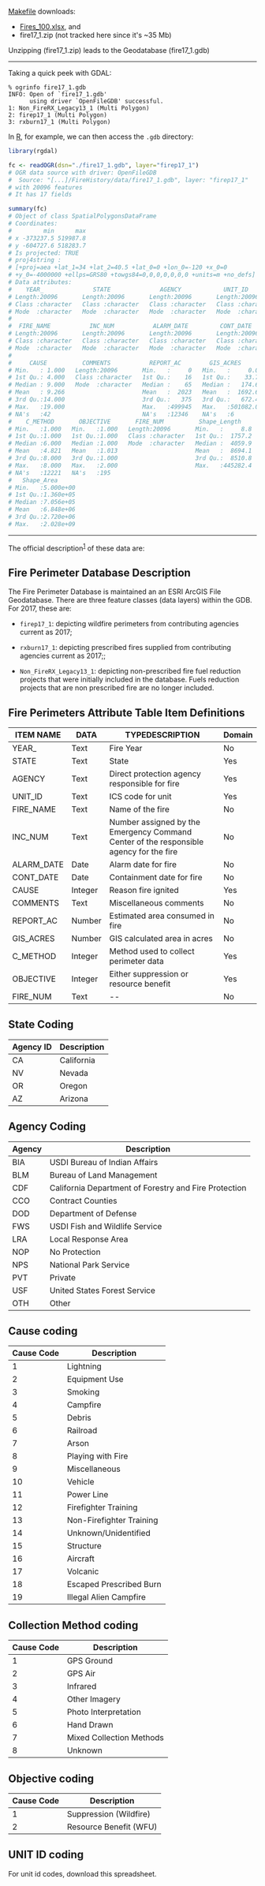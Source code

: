 [Makefile](Makefile) downloads:
* [Fires_100.xlsx](Fires_100.xlsx), and
* fire17_1.zip (not tracked here since it's ~35 Mb)

Unzipping (fire17_1.zip) leads to the Geodatabase (fire17_1.gdb)

-----

Taking a quick peek with GDAL:

```
% ogrinfo fire17_1.gdb
INFO: Open of `fire17_1.gdb'
      using driver `OpenFileGDB' successful.
1: Non_FireRX_Legacy13_1 (Multi Polygon)
2: firep17_1 (Multi Polygon)
3: rxburn17_1 (Multi Polygon)
```

In [R](https://www.r-project.org/), for example, we can then access the `.gdb` directory:
```r
library(rgdal)

fc <- readOGR(dsn="./fire17_1.gdb", layer="firep17_1")
# OGR data source with driver: OpenFileGDB
#  Source: "[...]/FireHistory/data/fire17_1.gdb", layer: "firep17_1"
# with 20096 features
# It has 17 fields

summary(fc)
# Object of class SpatialPolygonsDataFrame
# Coordinates:
#         min      max
# x -373237.5 519987.8
# y -604727.6 518283.7
# Is projected: TRUE
# proj4string :
# [+proj=aea +lat_1=34 +lat_2=40.5 +lat_0=0 +lon_0=-120 +x_0=0
# +y_0=-4000000 +ellps=GRS80 +towgs84=0,0,0,0,0,0,0 +units=m +no_defs]
# Data attributes:
#    YEAR_              STATE              AGENCY            UNIT_ID
# Length:20096       Length:20096       Length:20096       Length:20096
# Class :character   Class :character   Class :character   Class :character
# Mode  :character   Mode  :character   Mode  :character   Mode  :character
#
#  FIRE_NAME           INC_NUM           ALARM_DATE         CONT_DATE
# Length:20096       Length:20096       Length:20096       Length:20096
# Class :character   Class :character   Class :character   Class :character
# Mode  :character   Mode  :character   Mode  :character   Mode  :character
#
#     CAUSE          COMMENTS           REPORT_AC        GIS_ACRES
# Min.   : 1.000   Length:20096       Min.   :     0   Min.   :     0.0
# 1st Qu.: 4.000   Class :character   1st Qu.:    16   1st Qu.:    33.7
# Median : 9.000   Mode  :character   Median :    65   Median :   174.6
# Mean   : 9.266                      Mean   :  2023   Mean   :  1692.6
# 3rd Qu.:14.000                      3rd Qu.:   375   3rd Qu.:   672.4
# Max.   :19.000                      Max.   :499945   Max.   :501082.0
# NA's   :42                          NA's   :12346    NA's   :6
#    C_METHOD       OBJECTIVE       FIRE_NUM          Shape_Length
# Min.   :1.000   Min.   :1.000   Length:20096       Min.   :     8.8
# 1st Qu.:1.000   1st Qu.:1.000   Class :character   1st Qu.:  1757.2
# Median :6.000   Median :1.000   Mode  :character   Median :  4059.9
# Mean   :4.821   Mean   :1.013                      Mean   :  8694.1
# 3rd Qu.:8.000   3rd Qu.:1.000                      3rd Qu.:  8510.8
# Max.   :8.000   Max.   :2.000                      Max.   :445282.4
# NA's   :12221   NA's   :195
#   Shape_Area
# Min.   :5.000e+00
# 1st Qu.:1.360e+05
# Median :7.056e+05
# Mean   :6.848e+06
# 3rd Qu.:2.720e+06
# Max.   :2.028e+09
```

-----

The official description<sup>[1]</sup> of these data
are:



## Fire Perimeter Database Description

The Fire Perimeter Database is maintained an an ESRI ArcGIS File Geodatabase. There are three feature classes (data layers) within the GDB. For 2017, these are:

* `firep17_1`: depicting wildfire perimeters from contributing agencies current as 2017;

* `rxburn17_1`: depicting prescribed fires supplied from contributing agencies current as 2017;;

* `Non_FireRX_Legacy13_1`: depicting non-prescribed fire fuel reduction projects that were initially included in the database. Fuels reduction projects that are non prescribed fire are no longer included.

## Fire Perimeters Attribute Table Item Definitions

|ITEM NAME |DATA |TYPEDESCRIPTION |Domain |
|--------- |---- |--------------- |------ |
|YEAR_ | Text | Fire Year | No |
|STATE | Text | State | Yes |
|AGENCY | Text | Direct protection agency responsible for fire | Yes |
|UNIT_ID | Text	 | ICS code for unit | Yes |
|FIRE_NAME | Text | Name of the fire | No |
|INC_NUM | Text | Number assigned by the Emergency Command Center of the responsible agency for the fire | No |
|ALARM_DATE | Date | Alarm date for fire | No |
|CONT_DATE | Date | Containment date for fire | No |
|CAUSE | Integer | Reason fire ignited | Yes |
|COMMENTS | Text | Miscellaneous comments | No |
|REPORT_AC | Number | Estimated area consumed in fire | No |
|GIS_ACRES | Number | GIS calculated area in acres | No |
|C_METHOD | Integer | Method used to collect perimeter data | Yes |
|OBJECTIVE | Integer | Either suppression or resource benefit | Yes |
|FIRE_NUM | Text | -- | No |

## State Coding

|Agency ID | Description |
|--------- |------------ |
|CA | California |
|NV | Nevada |
|OR | Oregon |
|AZ | Arizona |

## Agency Coding

|Agency |Description |
|------ |----------- |
|BIA | USDI Bureau of Indian Affairs|
|BLM | Bureau of Land Management|
|CDF | California Department of Forestry and Fire Protection|
|CCO | Contract Counties|
|DOD | Department of Defense|
|FWS | USDI Fish and Wildlife Service|
|LRA | Local Response Area|
|NOP | No Protection|
|NPS | National Park Service|
|PVT | Private|
|USF | United States Forest Service|
|OTH | Other|

## Cause coding

|Cause Code |Description |
|---------- |----------- |
|1 | Lightning|
|2 | Equipment Use|
|3 | Smoking|
|4 | Campfire|
|5 | Debris|
|6 | Railroad|
|7 | Arson|
|8 | Playing with Fire|
|9 | Miscellaneous|
|10 | Vehicle|
|11 | Power Line|
|12 | Firefighter Training|
|13 | Non-Firefighter Training|
|14 | Unknown/Unidentified|
|15 | Structure|
|16 | Aircraft|
|17 | Volcanic|
|18 | Escaped Prescribed Burn|
|19 | Illegal Alien Campfire|

## Collection Method coding

|Cause Code |Description |
|---------- |----------- |
|1 | GPS Ground|
|2 | GPS Air|
|3 | Infrared|
|4 | Other Imagery|
|5 | Photo Interpretation|
|6 | Hand Drawn|
|7 | Mixed Collection Methods|
|8 | Unknown|

## Objective coding

|Cause Code |Description |
|---------- |----------- |
|1 | Suppression (Wildfire)|
|2 | Resource Benefit (WFU)|

## UNIT ID coding

For unit id codes, download this spreadsheet.

[1]: http://frap.fire.ca.gov/projects/fire_data/fire_perimeters_data_description
